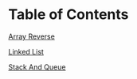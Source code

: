 # Table of Contents  

[Array Reverse](https://github.com/401-advanced-javascript-jessica/data-structures-and-algorithms/tree/master/challenges/arrayReverse)

[Linked List](https://github.com/401-advanced-javascript-jessica/data-structures-and-algorithms/tree/master/Data-Structures/linkedList)

[Stack And Queue](https://github.com/401-advanced-javascript-jessica/data-structures-and-algorithms/tree/master/Data-Structures/stacksAndQueues)


